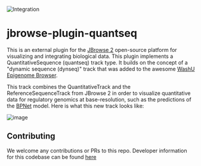 ![Integration](https://github.com/elliothershberg/jbrowse-plugin-quantseq/workflows/Integration/badge.svg?branch=main)

# jbrowse-plugin-quantseq

This is an external plugin for the [JBrowse 2](https://jbrowse.org/jb2/)
open-source platform for visualizing and integrating biological data.
This plugin implements a QuantitativeSequence (quantseq) track type. It builds on the concept of a "dynamic sequence (dynseq)" track that was added to the
awesome [WashU Epigenome Browser](http://epigenomegateway.wustl.edu/).

This track combines the QuantitativeTrack and the ReferenceSequenceTrack from
JBrowse 2 in order to visualize quantitative data for regulatory genomics at
base-resolution, such as the predictions of the [BPNet](https://github.com/kundajelab/bpnet) model. Here is what this new track looks like:

![image](https://user-images.githubusercontent.com/19295181/113226964-4a7cf000-9246-11eb-86f2-b7fb9645c8d8.png)


## Contributing

We welcome any contributions or PRs to this repo. Developer information for this
codebase can be found [here](https://github.com/elliothershberg/jbrowse-plugin-quantseq/blob/main/CONTRIBUTING.md)
